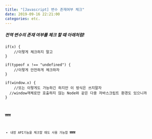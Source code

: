 ```yaml
---
title: "[Javascript] 변수 존재여부 체크"
date: 2019-09-16 22:21:00 
categories: etc.
---
```


##### 전역 변수의 존재 여부를 체크 할 때 아래처럼!

<pre><code>if(x) {
	//이렇게 체크하지 말고
}

if(typeof x !== "undefined") {
	//이렇게 안전하게 체크하자
}

if(window.x) {
	//또는 이렇게도 가능하긴 하지만 이 방식은 쓰지말자
  //window객체로만 호출하지 않는 Node와 같은 다중 자바스크립트 환경도 있으니까
}
<code></pre>

₩₩₩
* 내장 API기능을 체크할 때도 사용 가능함
₩₩₩
